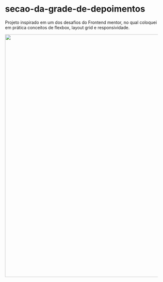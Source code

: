 # secao-da-grade-de-depoimentos
Projeto inspirado em um dos desafios do Frontend mentor, no qual coloquei em prática conceitos de flexbox, layout grid e responsividade.

<div align="center">
<img src="https://user-images.githubusercontent.com/80974593/190061149-780ca0d0-1f03-4439-9074-96bfd38bdf27.png" width="800">
</div>

